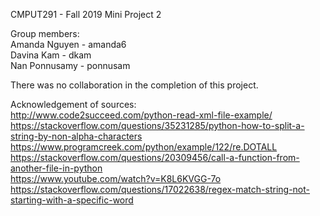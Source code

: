 CMPUT291 - Fall 2019
Mini Project 2

Group members:  
Amanda Nguyen - amanda6  
Davina Kam - dkam  
Nan Ponnusamy - ponnusam  

There was no collaboration in the completion of this project.

Acknowledgement of sources:  
http://www.code2succeed.com/python-read-xml-file-example/  
https://stackoverflow.com/questions/35231285/python-how-to-split-a-string-by-non-alpha-characters  
https://www.programcreek.com/python/example/122/re.DOTALL  
https://stackoverflow.com/questions/20309456/call-a-function-from-another-file-in-python  
https://www.youtube.com/watch?v=K8L6KVGG-7o  
https://stackoverflow.com/questions/17022638/regex-match-string-not-starting-with-a-specific-word  
